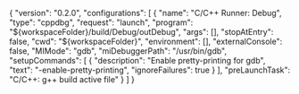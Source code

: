 {
  "version": "0.2.0",
  "configurations": [
    {
      "name": "C/C++ Runner: Debug",
      "type": "cppdbg",
      "request": "launch",
      "program": "${workspaceFolder}/build/Debug/outDebug",
      "args": [],
      "stopAtEntry": false,
      "cwd": "${workspaceFolder}",
      "environment": [],
      "externalConsole": false,
      "MIMode": "gdb",
      "miDebuggerPath": "/usr/bin/gdb",
      "setupCommands": [
        {
          "description": "Enable pretty-printing for gdb",
          "text": "-enable-pretty-printing",
          "ignoreFailures": true
        }
      ],
      "preLaunchTask": "C/C++: g++ build active file"
    }
  ]
}

